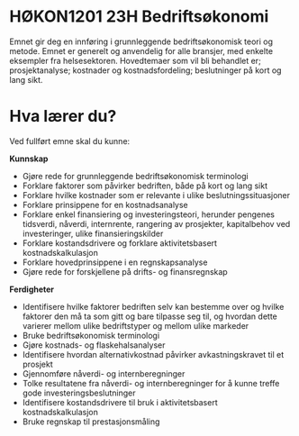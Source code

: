 # HØKON1201 23H Bedriftsøkonomi
Emnet gir deg en innføring i grunnleggende bedriftsøkonomisk teori og metode. Emnet er generelt og anvendelig for alle bransjer, med enkelte eksempler fra helsesektoren. Hovedtemaer som vil bli behandlet er; prosjektanalyse; kostnader og kostnadsfordeling; beslutninger på kort og lang sikt.

# Hva lærer du?
Ved fullført emne skal du kunne:

**Kunnskap**
* Gjøre rede for grunnleggende bedriftsøkonomisk terminologi
* Forklare faktorer som påvirker bedriften, både på kort og lang sikt
* Forklare hvilke kostnader som er relevante i ulike beslutningssituasjoner
* Forklare prinsippene for en kostnadsanalyse
* Forklare enkel finansiering og investeringsteori, herunder pengenes tidsverdi, nåverdi, internrente, rangering av prosjekter, kapitalbehov ved investeringer, ulike finansieringskilder
* Forklare kostandsdrivere og forklare aktivitetsbasert kostnadskalkulasjon
* Forklare hovedprinsippene i en regnskapsanalyse
* Gjøre rede for forskjellene på drifts- og finansregnskap

**Ferdigheter**

* Identifisere hvilke faktorer bedriften selv kan bestemme over og hvilke faktorer den må ta som gitt og bare tilpasse seg til, og hvordan dette varierer mellom ulike bedriftstyper og mellom ulike markeder
* Bruke bedriftsøkonomisk terminologi
* Gjøre kostnads- og flaskehalsanalyser
* Identifisere hvordan alternativkostnad påvirker avkastningskravet til et prosjekt
* Gjennomføre nåverdi- og internberegninger
* Tolke resultatene fra nåverdi- og internberegninger for å kunne treffe gode investeringsbeslutninger
* Identifisere kostandsdrivere til bruk i aktivitetsbasert kostnadskalkulasjon
* Bruke regnskap til prestasjonsmåling